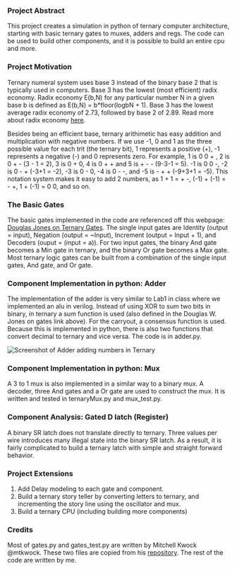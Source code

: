 ### Project Abstract
This project creates a simulation in python of ternary computer architecture, starting with basic ternary gates to muxes, adders and regs. The code can be used to build other components, and it is possible to build an entire cpu and more. 

### Project Motivation
Ternary numeral system uses base 3 instead of the binary base 2 that is typically used in computers. Base 3 has the lowest (most efficient) radix economy. Radix economy E(b,N) for any particular number N in a given base b is defined as E(b,N) = b*floor(logbN + 1). Base 3 has the lowest average radix economy of 2.73, followed by base 2 of 2.89. Read more about radix economy [here](https://en.wikipedia.org/wiki/Radix_economy).

Besides being an efficient base, ternary arithimetic has easy addition and multiplication with negative numbers. If we use -1, 0 and 1 as the three possible value for each trit (the ternary bit), 1 represents a positive (+), -1 represents a negative (-) and 0 represents zero. For example, 1 is 0 0 + , 2 is 0 + - (3 - 1 = 2), 3 is 0 + 0, 4 is 0 + + and 5 is + - - (9-3-1 = 5). -1 is 0 0 -, -2 is 0 - + (-3+1 = -2), -3 is 0 - 0, -4 is 0 - -, and -5 is - + + (-9+3+1 = -5).
This notation system makes it easy to add 2 numbers, as 1 + 1 = + -, (-1) + (-1) = - +, 1 + (-1) = 0 0, and so on. 

### The Basic Gates
The basic gates implemented in the code are referenced off this webpage: [Douglas Jones on Ternary Gates](http://homepage.divms.uiowa.edu/~jones/ternary/logic.shtml). The single input gates are Identity (output = input), Negation (output = ~Input), Increment (output = Input + 1), and Decoders (ouput = (input = a)). For two input gates, the binary And gate becomes a Min gate in ternary, and the binary Or gate becomes a Max gate. Most ternary logic gates can be built from a combination of the single input gates, And gate, and Or gate.    

### Component Implementation in python: Adder
The implementation of the adder is very similar to Lab1 in class where we implemented an alu in verilog. Instead of using XOR to sum two bits in binary, in ternary a sum function is used (also defined in the Douglas W. Jones on gates link above). For the carryout, a consensus function is used. Because this is implemented in python, there is also two functions that convert decimal to ternary and vice versa. The code is in adder.py.

![Screenshot of Adder adding numbers in Ternary](https://github.com/xiaozhengxu/TernaryCompArch/blob/master/Adder%20screenshot.png)

### Component Implementation in python: Mux
A 3 to 1 mux is also implemented in a similar way to a binary mux. A decoder, three And gates and a Or gate are used to construct the mux. It is written and tested in ternaryMux.py and mux_test.py. 

### Component Analysis: Gated D latch (Register)
A binary SR latch does not translate directly to ternary. Three values per wire introduces many illegal state into the binary SR latch. As a result, it is fairly complicated to build a ternary latch with simple and straight forward behavior. 

### Project Extensions
1. Add Delay modeling to each gate and component.
2. Build a ternary story teller by converting letters to ternary, and incrementing the story line using the oscillator and mux. 
3. Build a ternary CPU (including building more components)

### Credits
Most of gates.py and gates_test.py are written by Mitchell Kwock @mtkwock. These two files are copied from his [repository](https://github.com/mtkwock/ternary). The rest of the code are written by me. 
